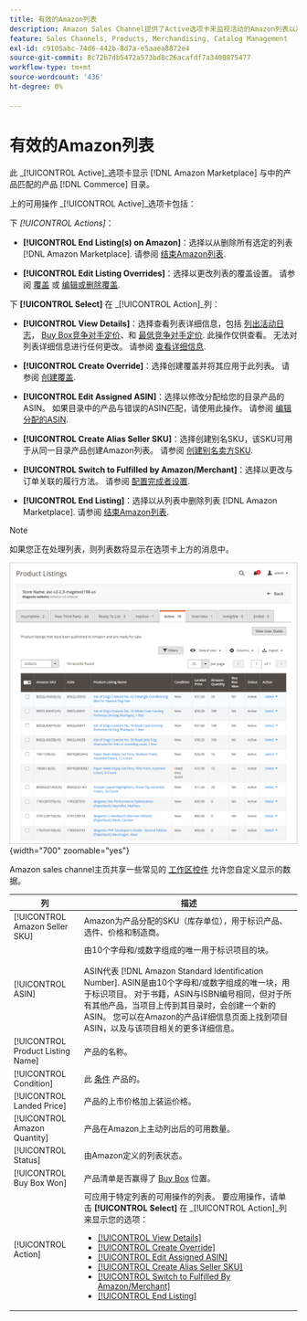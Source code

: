 ```yaml
---
title: 有效的Amazon列表
description: Amazon Sales Channel提供了Active选项卡来监视活动的Amazon列表以及与您的Adobe Commerce目录中的产品匹配的列表。
feature: Sales Channels, Products, Merchandising, Catalog Management
exl-id: c9105abc-74d6-442b-8d7a-e5aaea8872e4
source-git-commit: 8c72b7db5472a573bd8c26acafdf7a3400875477
workflow-type: tm+mt
source-wordcount: '436'
ht-degree: 0%

---
```


# 有效的Amazon列表

此 _[!UICONTROL Active]_选项卡显示 [!DNL Amazon Marketplace] 与中的产品匹配的产品 [!DNL Commerce] 目录。

上的可用操作 _[!UICONTROL Active]_选项卡包括：

下 _[!UICONTROL Actions]_：

- **[!UICONTROL End Listing(s) on Amazon]**：选择以从删除所有选定的列表 [!DNL Amazon Marketplace]. 请参阅 [结束Amazon列表](./end-listings-manually.md).

- **[!UICONTROL Edit Listing Overrides]**：选择以更改列表的覆盖设置。 请参阅 [覆盖](./overrides.md) 或 [编辑或删除覆盖](./creating-editing-overrides.md#edit-override-single-listing).

下 **[!UICONTROL Select]** 在 _[!UICONTROL Action]_列：

- **[!UICONTROL View Details]**：选择查看列表详细信息，包括 [列出活动日志](./product-listing-details.md#listing-activity-log)， [Buy Box竞争对手定价](./product-listing-details.md#buy-box-competitor-pricing)、和 [最低竞争对手定价](./product-listing-details.md#lowest-competitor-pricing). 此操作仅供查看。 无法对列表详细信息进行任何更改。 请参阅 [查看详细信息](./product-listing-details.md).

- **[!UICONTROL Create Override]**：选择创建覆盖并将其应用于此列表。 请参阅 [创建覆盖](./creating-editing-overrides.md).

- **[!UICONTROL Edit Assigned ASIN]**：选择以修改分配给您的目录产品的ASIN。 如果目录中的产品与错误的ASIN匹配，请使用此操作。 请参阅 [编辑分配的ASIN](./edit-assigned-asin.md).

- **[!UICONTROL Create Alias Seller SKU]**：选择创建别名SKU，该SKU可用于从同一目录产品创建Amazon列表。 请参阅 [创建别名卖方SKU](./create-alias-seller-sku.md).

- **[!UICONTROL Switch to Fulfilled by Amazon/Merchant]**：选择以更改与订单关联的履行方法。 请参阅 [配置完成者设置](./fulfilled-by.md#configure-fulfilled-by-settings).

- **[!UICONTROL End Listing]**：选择以从列表中删除列表 [!DNL Amazon Marketplace]. 请参阅 [结束Amazon列表](./end-listings-manually.md).

>[!NOTE]
>
>如果您正在处理列表，则列表数将显示在选项卡上方的消息中。

![活动列表](assets/amazon-active-listings.png){width="700" zoomable="yes"}

Amazon sales channel主页共享一些常见的 [工作区控件](./workspace-controls.md) 允许您自定义显示的数据。

| 列 | 描述 |
|-----------------------------------|-------------------------------------------------------------------------------------------------------------------------------------------------------------------------------------------------------------------------------------------------------------------------------------------------------------------------------------------------------------------------------------------------------------------------------------------------------------------------------------------------------------------------------------------------------------------------------------------------------------------------------------------------------------------------------------|
| [!UICONTROL Amazon Seller SKU] | Amazon为产品分配的SKU（库存单位），用于标识产品、选件、价格和制造商。 |
| [!UICONTROL ASIN] | 由10个字母和/或数字组成的唯一用于标识项目的块。 <br><br>ASIN代表 [!DNL Amazon Standard Identification Number]. ASIN是由10个字母和/或数字组成的唯一块，用于标识项目。 对于书籍，ASIN与ISBN编号相同，但对于所有其他产品，当项目上传到其目录时，会创建一个新的ASIN。 您可以在Amazon的产品详细信息页面上找到项目ASIN，以及与该项目相关的更多详细信息。 |
| [!UICONTROL Product Listing Name] | 产品的名称。 |
| [!UICONTROL Condition] | 此 [条件](./product-listing-condition.md) 产品的。 |
| [!UICONTROL Landed Price] | 产品的上市价格加上装运价格。 |
| [!UICONTROL Amazon Quantity] | 产品在Amazon上主动列出后的可用数量。 |
| [!UICONTROL Status] | 由Amazon定义的列表状态。 |
| [!UICONTROL Buy Box Won] | 产品清单是否赢得了 [Buy Box](./buy-box-competitor-pricing.md) 位置。 |
| [!UICONTROL Action] | 可应用于特定列表的可用操作的列表。 要应用操作，请单击 **[!UICONTROL Select]** 在 _[!UICONTROL Action]_列来显示您的选项：<ul><li>[[!UICONTROL View Details]](./product-listing-details.md)</li><li>[[!UICONTROL Create Override]](./creating-editing-overrides.md)</li><li>[[!UICONTROL Edit Assigned ASIN]](./edit-assigned-asin.md)</li><li>[[!UICONTROL Create Alias Seller SKU]](./create-alias-seller-sku.md#region-specific)</li><li>[[!UICONTROL Switch to Fulfilled By Amazon/Merchant]](./fulfilled-by.md#configure-fulfilled-by-settings)</li><li>[[!UICONTROL End Listing]](./end-listings-manually.md)</li></ul> |
